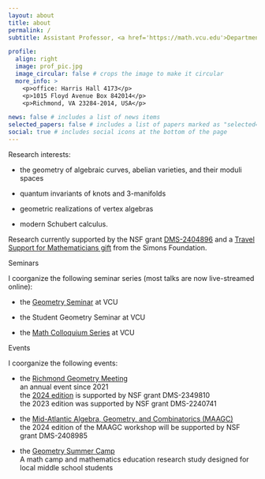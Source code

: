 ```yaml
---
layout: about
title: about
permalink: /
subtitle: Assistant Professor, <a href='https://math.vcu.edu'>Department of Mathematics and Applied Mathematics</a>, <a href='https://www.vcu.edu'>Virginia Commonwealth University</a>

profile:
  align: right
  image: prof_pic.jpg
  image_circular: false # crops the image to make it circular
  more_info: >
    <p>office: Harris Hall 4173</p>
    <p>1015 Floyd Avenue Box 842014</p>
    <p>Richmond, VA 23284-2014, USA</p>

news: false # includes a list of news items
selected_papers: false # includes a list of papers marked as "selected={true}"
social: true # includes social icons at the bottom of the page
---
```


Research interests:

- the geometry of algebraic curves, abelian varieties, and their moduli spaces

- quantum invariants of knots and 3-manifolds

- geometric realizations of vertex algebras

- modern Schubert calculus.

Research currently supported by the NSF grant <a href='https://www.nsf.gov/awardsearch/showAward?AWD_ID=2404896'>DMS-2404896</a> and a <a href='https://www.simonsfoundation.org/grant/travel-support-for-mathematicians/?tab=awardees'>Travel Support for Mathematicians gift</a> from the Simons Foundation.

Seminars

I coorganize the following seminar series (most talks are now live-streamed online):

- the <a href='https://researchseminars.org/seminar/vcugeomandtop'>Geometry Seminar</a> at VCU

- the Student Geometry Seminar at VCU

- the <a href='https://researchseminars.org/seminar/VCUcolloq'>Math Colloquium Series</a> at VCU

Events

I coorganize the following events:

- the <a href='https://math.vcu.edu/rgm/'>Richmond Geometry Meeting</a><br/>
  an annual event since 2021<br/>
  the <a href='https://math.vcu.edu/rgm/'>2024 edition</a> is supported by NSF grant DMS-2349810<br/>
  the 2023 edition was supported by NSF grant DMS-2240741

- the <a href='https://www.maagc.info/richmond-2023'>Mid-Atlantic Algebra, Geometry, and Combinatorics (MAAGC)</a><br/>
  the 2024 edition of the MAAGC workshop will be supported by NSF grant DMS-2408985

- the <a href='https://news.vcu.edu/article/2023/06/twisted-in-knots-thats-a-good-thing-at-vcu-geometry-camp-for-middle-schoolers'>Geometry Summer Camp</a><br/>
  A math camp and mathematics education research study designed for local middle school students
